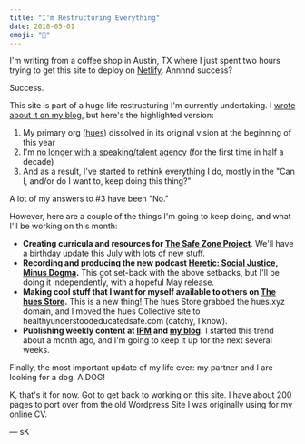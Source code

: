 ```yaml
---
title: "I'm Restructuring Everything"
date: 2018-05-01
emoji: "🚧"
---
```


I'm writing from a coffee shop in Austin, TX where I just spent two hours trying to get this site to deploy on [Netlify](http://netlify.com). Annnnd success?

Success.

This site is part of a huge life restructuring I'm currently undertaking. I [wrote about it on my blog](http://samkillermann.com/after-7-years-doing-this-work-im-re-branding-heres-how-im-making-decisions/), but here's the highlighted version:

1. My primary org ([hues](http://hues.xyz)) dissolved in its original vision at the beginning of this year
2. I'm [no longer with a speaking/talent agency](http://itspronouncedmetrosexual.com/2018/02/announcement-im-no-longer-affiliated-talent-agency-manager/) (for the first time in half a decade)
3. And as a result, I've started to rethink everything I do, mostly in the "Can I, and/or do I want to, keep doing this thing?"

A lot of my answers to #3 have been "No."

However, here are a couple of the things I'm going to keep doing, and what I'll be working on this month:

- **Creating curricula and resources for [The Safe Zone Project](http://thesafezoneproject.com)**. We'll have a birthday update this July with lots of new stuff.
- **Recording and producing the new podcast [Heretic: Social Justice, Minus Dogma](http://hereticpodcast.com).** This got set-back with the above setbacks, but I'll be doing it independently, with a hopeful May release.
- **Making cool stuff that I want for myself available to others on [The hues Store](http://hues.xyz).** This is a new thing! The hues Store grabbed the hues.xyz domain, and I moved the hues Collective site to healthyunderstoodeducatedsafe.com (catchy, I know).
- **Publishing weekly content at [IPM](http://itspronouncedmetrosexual.com) and [my blog](http://samkillermann.com).** I started this trend about a month ago, and I'm going to keep it up for the next several weeks.

Finally, the most important update of my life ever: my partner and I are looking for a dog. A DOG!

K, that's it for now. Got to get back to working on this site. I have about 200 pages to port over from the old Wordpress Site I was originally using for my online CV.

&mdash; sK
